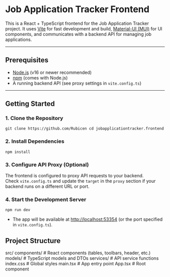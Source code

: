# Job Application Tracker Frontend

This is a React + TypeScript frontend for the Job Application Tracker project. It uses [Vite](https://vitejs.dev/) for fast development and build, [Material-UI (MUI)](https://mui.com/) for UI components, and communicates with a backend API for managing job applications.

---

## Prerequisites

- [Node.js](https://nodejs.org/) (v16 or newer recommended)
- [npm](https://www.npmjs.com/) (comes with Node.js)
- A running backend API (see proxy settings in `vite.config.ts`)

---

## Getting Started

### 1. Clone the Repository
```git clone https://github.com/Rubicen cd jobapplicationtracker.frontend```

### 2. Install Dependencies
```npm install```
### 3. Configure API Proxy (Optional)

The frontend is configured to proxy API requests to your backend.  
Check `vite.config.ts` and update the `target` in the `proxy` section if your backend runs on a different URL or port.

### 4. Start the Development Server
````npm run dev````
- The app will be available at [http://localhost:53354](http://localhost:53354) (or the port specified in `vite.config.ts`).

## Project Structure
src/ components/    # React components (tables, toolbars, header, etc.) 
models/             # TypeScript models and DTOs 
services/           # API service functions 
index.css           # Global styles 
main.tsx            # App entry point 
App.tsx             # Root component